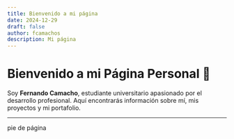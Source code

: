 ```yaml
---
title: Bienvenido a mi página
date: 2024-12-29
draft: false
author: fcamachos
description: Mi página
---
```


# Bienvenido a mi Página Personal 🌟

Soy **Fernando Camacho**, estudiante universitario apasionado por el desarrollo profesional. Aquí encontrarás información sobre mí, mis proyectos y mi portafolio.

---

pie de página